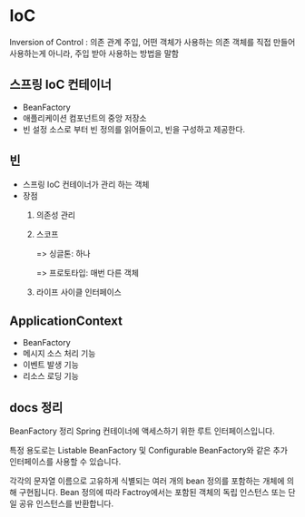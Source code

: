 # IoC
Inversion of Control : 의존 관계 주입, 
어떤 객체가 사용하는 의존 객체를 직접 만들어 사용하는게 아니라, 주입 받아 사용하는 방법을 말함

## 스프링 IoC 컨테이너
- BeanFactory
- 애플리케이션 컴포넌트의 중앙 저장소
- 빈 설정 소스로 부터 빈 정의를 읽어들이고, 빈을 구성하고 제공한다.

## 빈
- 스프링 IoC 컨테이너가 관리 하는 객체
- 장점
    1. 의존성 관리
    2. 스코프
        
        => 싱글톤: 하나
        
        => 프로토타입: 매번 다른 객체
        
    3. 라이프 사이클 인터페이스
    
## ApplicationContext
- BeanFactory
- 메시지 소스 처리 기능
- 이벤트 발생 기능
- 리소스 로딩 기능


## docs 정리
BeanFactory 정리
Spring 컨테이너에 액세스하기 위한 루트 인터페이스입니다.

특정 용도로는 Listable BeanFactory 및 Configurable BeanFactory와 같은 추가 인터페이스를 사용할 수 있습니다.

각각의 문자열 이름으로 고유하게 식별되는 여러 개의 bean 정의를 포함하는 개체에 의해 구현됩니다.
Bean 정의에 따라 Factroy에서는 포함된 객체의 독립 인스턴스 또는 단일 공유 인스턴스를 반환합니다.


